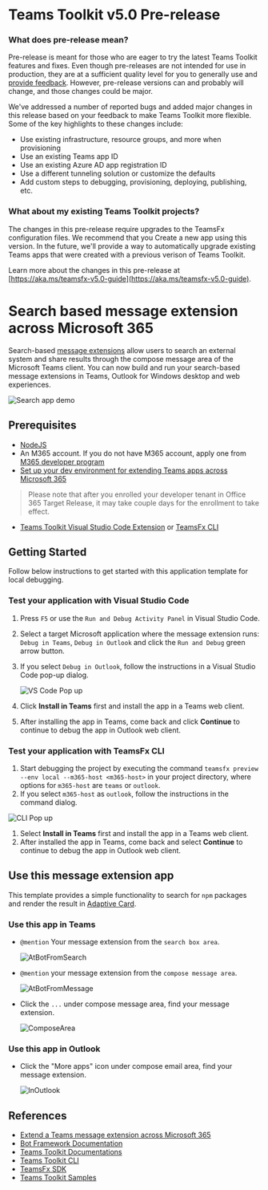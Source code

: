 # Teams Toolkit v5.0 Pre-release

### What does pre-release mean?
Pre-release is meant for those who are eager to try the latest Teams Toolkit features and fixes. Even though pre-releases are not intended for use in production, they are at a sufficient quality level for you to generally use and [provide feedback](https://aka.ms/ttk-feedback). However, pre-release versions can and probably will change, and those changes could be major.

We've addressed a number of reported bugs and added major changes in this release based on your feedback to make Teams Toolkit more flexible. Some of the key highlights to these changes include:

- Use existing infrastructure, resource groups, and more when provisioning
- Use an existing Teams app ID
- Use an existing Azure AD app registration ID
- Use a different tunneling solution or customize the defaults
- Add custom steps to debugging, provisioning, deploying, publishing, etc.

### What about my existing Teams Toolkit projects?
The changes in this pre-release require upgrades to the TeamsFx configuration files. We recommend that you Create a new app using this version. In the future, we'll provide a way to automatically upgrade existing Teams apps that were created with a previous verison of Teams Toolkit.

Learn more about the changes in this pre-release at [https://aka.ms/teamsfx-v5.0-guide](https://aka.ms/teamsfx-v5.0-guide).

# Search based message extension across Microsoft 365

Search-based [message extensions](https://docs.microsoft.com/microsoftteams/platform/messaging-extensions/what-are-messaging-extensions?tabs=nodejs) allow users to search an external system and share results through the compose message area of the Microsoft Teams client. You can now build and run your search-based message extensions in Teams, Outlook for Windows desktop and web experiences.

![Search app demo](https://user-images.githubusercontent.com/11220663/167868361-40ffaaa3-0300-4313-ae22-0f0bab49c329.png)

## Prerequisites

- [NodeJS](https://nodejs.org/en/)
- An M365 account. If you do not have M365 account, apply one from [M365 developer program](https://developer.microsoft.com/microsoft-365/dev-program)
- [Set up your dev environment for extending Teams apps across Microsoft 365](https://aka.ms/teamsfx-m365-apps-prerequisites)
> Please note that after you enrolled your developer tenant in Office 365 Target Release, it may take couple days for the enrollment to take effect.
- [Teams Toolkit Visual Studio Code Extension](https://aka.ms/teams-toolkit) or [TeamsFx CLI](https://aka.ms/teamsfx-cli)

## Getting Started

Follow below instructions to get started with this application template for local debugging.

### Test your application with Visual Studio Code

1. Press `F5` or use the `Run and Debug Activity Panel` in Visual Studio Code.
1. Select a target Microsoft application where the message extension runs: `Debug in Teams`, `Debug in Outlook` and click the `Run and Debug` green arrow button.
1. If you select `Debug in Outlook`, follow the instructions in a Visual Studio Code pop-up dialog.

    ![VS Code Pop up](https://user-images.githubusercontent.com/11220663/167839258-0ee73600-ce32-4c8f-9876-826d90716510.png)

1. Click **Install in Teams** first and install the app in a Teams web client.
1. After installing the app in Teams, come back and click **Continue** to continue to debug the app in Outlook web client.

### Test your application with TeamsFx CLI

1. Start debugging the project by executing the command `teamsfx preview --env local --m365-host <m365-host>` in your project directory, where options for `m365-host` are `teams` or `outlook`.
1. If you select `m365-host` as `outlook`, follow the instructions in the command dialog.

  ![CLI Pop up](https://user-images.githubusercontent.com/11220663/167839636-de3a71db-caa6-4571-91a4-05428779b1fa.png)

1. Select **Install in Teams** first and install the app in a Teams web client.
1. After installed the app in Teams, come back and select **Continue** to continue to debug the app in Outlook web client.

## Use this message extension app

This template provides a simple functionality to search for `npm` packages and render the result in [Adaptive Card](https://docs.microsoft.com/microsoftteams/platform/task-modules-and-cards/cards/design-effective-cards?tabs=design).

### Use this app in Teams

- `@mention` Your message extension from the `search box area`.

    ![AtBotFromSearch](https://user-images.githubusercontent.com/11220663/167869365-3828ef85-64f7-43bf-9f75-99d882370154.png)

- `@mention` your message extension from the `compose message area`.

    ![AtBotFromMessage](https://user-images.githubusercontent.com/11220663/167869475-528736fa-d0f1-4bf8-9c23-fdffae984802.png)

- Click the `...` under compose message area, find your message extension.

    ![ComposeArea](https://user-images.githubusercontent.com/11220663/167869578-ce33b2ef-f5f2-4be7-a7a0-57e53b6f7c36.png)

### Use this app in Outlook

- Click the "More apps" icon under compose email area, find your message extension.
  
    ![InOutlook](https://user-images.githubusercontent.com/11220663/167869656-20225f14-f982-4e47-8dd0-050285d56853.png)

## References

* [Extend a Teams message extension across Microsoft 365](https://docs.microsoft.com/microsoftteams/platform/m365-apps/extend-m365-teams-message-extension?tabs=manifest-teams-toolkit)
* [Bot Framework Documentation](https://docs.botframework.com/)
* [Teams Toolkit Documentations](https://docs.microsoft.com/microsoftteams/platform/toolkit/teams-toolkit-fundamentals)
* [Teams Toolkit CLI](https://docs.microsoft.com/microsoftteams/platform/toolkit/teamsfx-cli)
* [TeamsFx SDK](https://docs.microsoft.com/microsoftteams/platform/toolkit/teamsfx-sdk)
* [Teams Toolkit Samples](https://github.com/OfficeDev/TeamsFx-Samples)